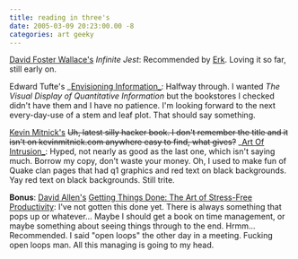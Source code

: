 ```yaml
---
title: reading in three's
date: 2005-03-09 20:23:00.00 -8
categories: art geeky
---
```

[David Foster Wallace's](http://www.google.com/search?hl=en&c2coff=1&q=%22david+foster+wallace%22+%22infinite+jest%22&spell=1) _Infinite Jest_: Recommended by [Erk](http://www.livejournal.com/users/rotnmusic/). Loving it so far, still early on.

Edward Tufte's _[Envisioning Information_](http://www.edwardtufte.com/tufte/books_ei): Halfway through. I wanted _The Visual Display of Quantitative Information_ but the bookstores I checked didn't have them and I have no patience. I'm looking forward to the next every-day-use of a stem and leaf plot. That should say something.

[Kevin Mitnick's](http://en.wikipedia.org/wiki/Kevin_Mitnick) <strike>Uh, latest silly hacker book. I don't remember the title and it isn't on kevinmitnick.com anywhere easy to find, what gives?</strike> _[Art Of Intrusion_](http://www.mitnicksecurity.com/aoi_reviews.php): Hyped, not nearly as good as the last one, which isn't saying much. Borrow my copy, don't waste your money. Oh, I used to make fun of Quake clan pages that had q1 graphics and red text on black backgrounds. Yay red text on black backgrounds. Still trite.

**Bonus**: [David Allen's](http://www.davidco.com/) [Getting Things Done: The Art of Stress-Free Productivity](http://www.amazon.com/exec/obidos/ASIN/0142000280/102-4481179-9146548): I've not gotten this done yet. There is always something that pops up or whatever… Maybe I should get a book on time management, or maybe something about seeing things through to the end. Hrmm… Recommended. I said "open loops" the other day in a meeting. Fucking open loops man. All this managing is going to my head.
